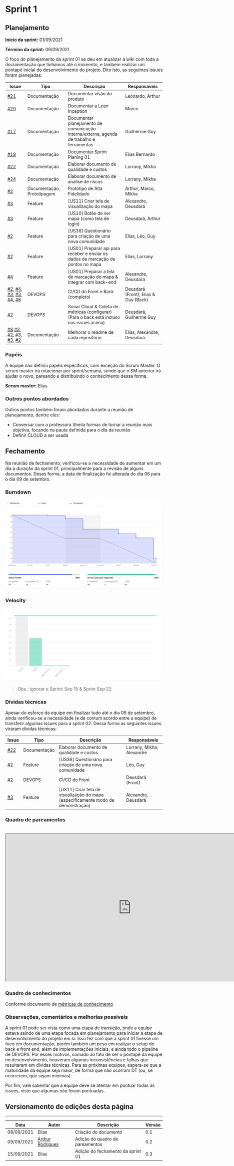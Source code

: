 # Sprint 1

## Planejamento

__Início da sprint:__ 01/09/2021

__Término da sprint:__ 09/09/2021

O foco do planejamento da sprint 01 se deu em atualizar a wiki com toda a documentação que tínhamos até o momento, e também realizar um pontapé inicial do desenvolvimento do projeto. Dito isto, as seguintes issues foram planejadas:


| Issue | Tipo | Descrição | Responsáveis |
|--|--|----|--|
| [#21](https://github.com/fga-eps-mds/2021.1-Cartografia-social-docs/issues/21) | Documentação | Documentar visão do produto | Leonardo, Arthur |
| [#20](https://github.com/fga-eps-mds/2021.1-Cartografia-social-docs/issues/20) | Documentação | Documentar a Lean Inception | Marco |
| [#17](https://github.com/fga-eps-mds/2021.1-Cartografia-social-docs/issues/17) | Documentação | Documentar planejamento de comunicação interna/externa, agenda de trabalho e  ferramentas | Guilherme Guy |
| [#19](https://github.com/fga-eps-mds/2021.1-Cartografia-social-docs/issues/19) | Documentação | Documentar Sprint Planing 01 | Elias Bernardo |
| [#22](https://github.com/fga-eps-mds/2021.1-Cartografia-social-docs/issues/22) | Documentação | Elaborar documento de qualidade e custos | Lorrany, Mikha |
| [#24](https://github.com/fga-eps-mds/2021.1-Cartografia-social-docs/issues/24) | Documentação | Elaborar documento de analise de riscos | Lorrany, Mikha |
| [#2](https://github.com/fga-eps-mds/2021.1-Cartografia-social-docs/issues/2) | Documentação, Prototipagem | Protótipo de Alta Fidelidade | Arthur, Marco, Mikha |
| [#3](https://github.com/fga-eps-mds/2021.1-Cartografia-social-front/issues/3) | Feature | [US11] Criar tela de visualização do mapa | Alexandre, Deusdará |
| [#3](https://github.com/fga-eps-mds/2021.1-Cartografia-social-front/issues/3) | Feature | [US10] Botão de ver mapa (como tela de login) | Deusdará, Arthur |
| [#2](https://github.com/fga-eps-mds/2021.1-Cartografia-social-docs/issues/2) | Feature | [US36] Questionário para criação de uma nova comunidade | Elias, Léo, Guy |
| [#2](https://github.com/fga-eps-mds/2021.1-Cartografia-social-api-mapas/issues/2) | Feature | [US01] Preparar api para receber e enviar os dados de marcação de pontos no mapa | Elias, Lorrany |
| [#4](https://github.com/fga-eps-mds/2021.1-Cartografia-social-front/issues/4) | Feature | [US01] Preparar a tela de marcação do mapa & integrar com back-end | Alexandre, Deusdará |
| [#2](https://github.com/fga-eps-mds/2021.1-Cartografia-social-front/issues/2), [#4](https://github.com/fga-eps-mds/2021.1-Cartografia-social-api-mapas/issues/4), [#3](https://github.com/fga-eps-mds/2021.1-Cartografia-social-api-users/issues/3), [#3](https://github.com/fga-eps-mds/2021.1-Cartografia-social-api-midia/issues/3), [#4](https://github.com/fga-eps-mds/2021.1-Cartografia-social-api-comunidades/issues/4), [#6](https://github.com/fga-eps-mds/2021.1-Cartografia-social-api-gateway/issues/6) | DEVOPS | CI/CD do Front e Back (completo) | Deusdará (Front), Elias & Guy (Back) |
| [#2](https://github.com/fga-eps-mds/2021.1-Cartografia-social-front/issues/2) | DEVOPS | Sonar Cloud & Coleta de métricas (configurar) (Para o back está incluso nas issues acima) | Deusdará, Guilherme Guy |
|[#8](https://github.com/fga-eps-mds/2021.1-Cartografia-social-front/issues/8) [#3](https://github.com/fga-eps-mds/2021.1-Cartografia-social-api-gateway/issues/3), [#2](https://github.com/fga-eps-mds/2021.1-Cartografia-social-api-midia/issues/2), [#3](https://github.com/fga-eps-mds/2021.1-Cartografia-social-api-comunidades/issues/3), [#3](https://github.com/fga-eps-mds/2021.1-Cartografia-social-api-mapas/issues/3), [#2](https://github.com/fga-eps-mds/2021.1-Cartografia-social-api-users/issues/2) | Documentação | Melhorar o readme de cada repositório | Elias, Alexandre, Deusdará |




### Papéis

A equipe não definiu papéis específicos, com exceção do Scrum Master. O scrum master irá rotacionar por sprint/semana, sendo que o SM anterior irá ajudar o novo, pareando e distribuindo o conhecimento dessa forma.

__Scrum master:__ Elias

### Outros pontos abordados

Outros pontos também foram abordados durante a reunião de planejamento, dentre eles:

- Conversar com a professora Sheila formas de tornar a reunião mais objetiva, focando na pauta definida para o dia da reunião
- Definir CLOUD a ser usada

## Fechamento

Na reunião de fechamento, verificou-se a necessidade de aumentar em um dia a duração da sprint 01, principalmente para a revisão de alguns documentos. Desas forma, a data de finalização foi alterada do dia 08 para o dia 09 de setembro.

### Burndown

![](../assets/sprints/sprint_01_burndown.png)

### Velocity

![](../assets/sprints/sprint_01_velocity.png)

> Obs.: Ignorar o Sprint: Sep 15 & Sprint Sep 22

### Dívidas técnicas

Apesar do esforço da equipe em finalizar tudo até o dia 09 de setembro, ainda verificou-se a necessidade (e de comum acordo entre a equipe) de transferir algumas issues para a sprint 02. Dessa forma as seguintes issues viraram dívidas técnicas:

| Issue | Tipo | Descrição | Responsáveis |
|--|--|----|--|
| [#22](https://github.com/fga-eps-mds/2021.1-Cartografia-social-docs/issues/22) | Documentação | Elaborar documento de qualidade e custos | Lorrany, Mikha, Alexandre  |
| [#2](https://github.com/fga-eps-mds/2021.1-Cartografia-social-docs/issues/2) | Feature | [US36] Questionário para criação de uma nova comunidade | Léo, Guy |
| [#2](https://github.com/fga-eps-mds/2021.1-Cartografia-social-front/issues/2) | DEVOPS | CI/CD do Front  | Deusdará (Front) |
| [#3](https://github.com/fga-eps-mds/2021.1-Cartografia-social-front/issues/3) | Feature | [US11] Criar tela de visualização do mapa (especificamente modo de demonstração) | Alexandre, Deusdará |

### Quadro de pareamentos
<br>

<iframe width="800" height="470" src="https://docs.google.com/spreadsheets/d/e/2PACX-1vTLHE3O8zIRwIz41POb4DXlbyhoVHY9R9vC0wSL-60NMeFVH0Fk0wqUV2v8AgRGTokYaZmwunInbF3m/pubhtml?gid=1619415756&amp;single=true&amp;widget=true&amp;headers=false"></iframe>

### Quadro de conhecimentos

Conforme documento de [métricas de conhecimento](./metricas/quadro-de-conhecimentos)

### Observações, comentários e melhorias possíveis

A sprint 01 pode ser vista como uma etapa de transição, onde a equipe estava saindo de uma etapa focada em planejamento para iniciar a etapa de desenvolvimento do projeto em si. Isso fez com que a sprint 01 tivesse um foco em documentação, porém também um peso em realizar o setup do back e front end, além de implementações iniciais, e ainda todo o pipeline de DEVOPS. Por esses motivos, somado ao fato de ser o pontapé da equipe no desenvolvimento, houveram algumas inconsistências e falhas que resultaram em dívidas técnicas. Para as próximas equipes, espera-se que a maturidade da equipe seja maior, de forma que não ocorram DT (ou, se ocorrerem, que sejam mínimas).

Por fim, vale salientar que a equipe deve se atentar em pontuar todas as issues, visto que algumas não foram pontuadas.

## Versionamento de edições desta página
---

| Data | Autor | Descrição | Versão |
|------|-------|-----------|--------|
| 08/09/2021 | Elias | Criação do documento | 0.1 |
| 09/09/2021 | [Arthur Rodrigues](https://github.com/arthurarp) | Adição do quadro de pareamentos | 0.2 |
| 15/09/2021 | Elias | Adição do fechamento da sprint 01 | 0.3 |